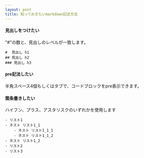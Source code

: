 ```yaml
---
layout: post
title: 知っておきたいmarkdown記述方法
---
```


#### 見出しをつけたい
"#"の数と、見出しのレベルが一致します。

    #  見出し h1
    ## 見出し h2
    ### 見出し h3

#### pre記法したい
半角スペース4個もしくはタブで、コードブロックをpre表示できます。

#### 箇条書きしたい
ハイフン、プラス、アスタリスクのいずれかを使用します

    - リスト1
    - ネスト リスト1_1
        - ネスト リスト1_1_1
        - ネスト リスト1_1_2
    - ネスト リスト1_2
    - リスト2
    - リスト3

